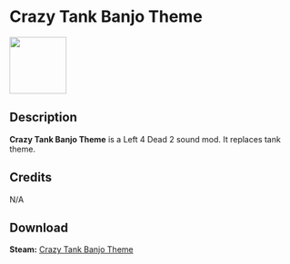 # Crazy Tank Banjo Theme

<img src="https://steamuserimages-a.akamaihd.net/ugc/3299190295314535257/EC35AB42BA22C8CA3616E9533280FD49F5A67E23/" width="100" height="100">

## Description
**Crazy Tank Banjo Theme** is a Left 4 Dead 2 sound mod. It replaces tank theme.

## Credits
N/A

## Download

 **Steam:** [Crazy Tank Banjo Theme](https://steamcommunity.com/sharedfiles/filedetails/?id=235844765)
